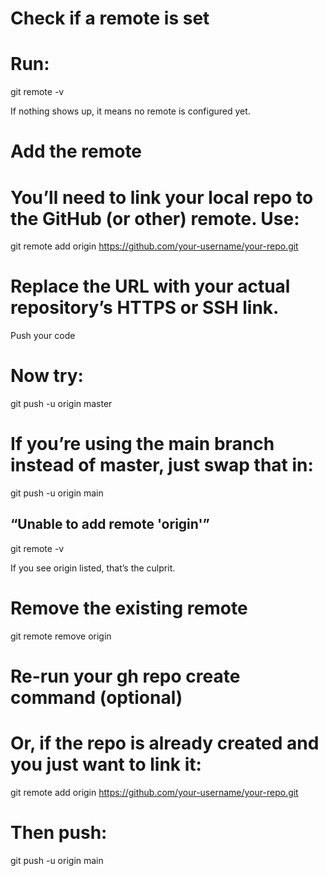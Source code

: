 # Check if a remote is set
# Run:
git remote -v

If nothing shows up, it means no remote is configured yet.
# Add the remote
# You’ll need to link your local repo to the GitHub (or other) remote. Use:
git remote add origin https://github.com/your-username/your-repo.git

# Replace the URL with your actual repository’s HTTPS or SSH link.

Push your code
# Now try:
git push -u origin master

# If you’re using the main branch instead of master, just swap that in:
git push -u origin main


## “Unable to add remote 'origin'”
git remote -v

If you see origin listed, that’s the culprit.
#  Remove the existing remote
git remote remove origin

# Re-run your gh repo create command (optional)
# Or, if the repo is already created and you just want to link it:
git remote add origin https://github.com/your-username/your-repo.git

# Then push:
git push -u origin main



